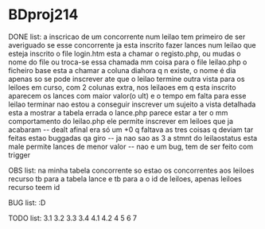 BDproj214
=========

DONE list:
a inscricao de um concorrente num leilao tem primeiro de ser averiguado se esse concorrente ja esta inscrito
fazer lances num leilao que esteja inscrito
o file login.htm esta a chamar o registo.php, ou mudas o nome do file ou troca-se essa chamada
mm coisa para o file leilao.php
o ficheiro base esta a chamar a coluna diahora q n existe, o nome é dia apenas
so se pode inscrever ate que o leilao termine
outra vista para os leiloes em curso, com 2 colunas extra, nos leilaoes em q esta inscrito aparecem os lances com maior valor(o ult) e o tempo em falta para esse leilao terminar
nao estou a conseguir inscrever um sujeito
a vista detalhada esta a mostrar a tabela errada
o lance.php parece estar a ter o mm comportamento do leilao.php 
ele permite inscrever em leiloes que ja acabaram -- dealt  afinal era só um +0 q faltava
as tres coisas q deviam tar feitas estao buggadas qa giro -- ja nao sao as 3
a stmnt do leilaostatus esta male
permite lances de menor valor -- nao e um bug, tem de ser feito com trigger

OBS list:
na minha tabela concorrente so estao os concorrentes aos leiloes recurso
tb para a tabela lance e tb para a o id de leiloes, apenas leiloes recurso teem id

BUG list:
<clean>  :D



TODO list:
3.1
3.2
3.3
3.4
4.1
4.2
4
5
6
7


